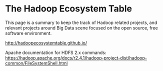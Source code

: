 The Hadoop Ecosystem Table 
==========================

This page is a summary to keep the track of Hadoop related projects, and relevant projects around Big Data scene focused on the open source, free software environment.

http://hadoopecosystemtable.github.io/

Apache documentation for HDFS 2.x commands: 
https://hadoop.apache.org/docs/r2.4.1/hadoop-project-dist/hadoop-common/FileSystemShell.html 

